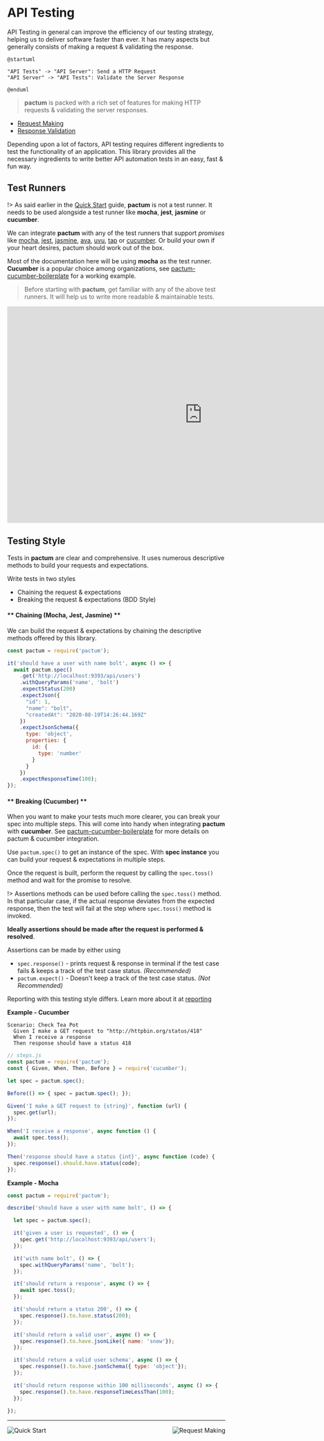 # API Testing

API Testing in general can improve the efficiency of our testing strategy, helping us to deliver software faster than ever. It has many aspects but generally consists of making a request & validating the response.

```plantuml
@startuml

"API Tests" -> "API Server": Send a HTTP Request 
"API Server" -> "API Tests": Validate the Server Response

@enduml
```

> **pactum** is packed with a rich set of features for making HTTP requests & validating the server responses.

- [Request Making](request-making)
- [Response Validation](response-validation)

Depending upon a lot of factors, API testing requires different ingredients to test the functionality of an application. This library provides all the necessary ingredients to write better API automation tests in an easy, fast & fun way.

## Test Runners

!> As said earlier in the [Quick Start](quick-start) guide, **pactum** is not a test runner. It needs to be used alongside a test runner like **mocha**, **jest**, **jasmine** or **cucumber**.

We can integrate **pactum** with any of the test runners that support *promises* like [mocha](https://www.npmjs.com/package/mocha), [jest](https://www.npmjs.com/package/jest), [jasmine](https://www.npmjs.com/package/jasmine), [ava](https://www.npmjs.com/package/ava), [uvu](https://www.npmjs.com/package/uvu), [tap](https://www.npmjs.com/package/tap) or [cucumber](https://www.npmjs.com/package/@cucumber). Or build your own if your heart desires, pactum should work out of the box.

Most of the documentation here will be using **mocha** as the test runner. **Cucumber** is a popular choice among organizations, see [pactum-cucumber-boilerplate](https://github.com/pactumjs/pactum-cucumber-boilerplate) for a working example.
  
> Before starting with **pactum**, get familiar with any of the above test runners. It will help us to write more readable & maintainable tests.

<iframe width="900" height="500" src="https://www.youtube.com/embed/ISAjES_Gklc" title="YouTube video player" frameborder="0" allow="accelerometer; autoplay; clipboard-write; encrypted-media; gyroscope; picture-in-picture" allowfullscreen>
</iframe>

## Testing Style

Tests in **pactum** are clear and comprehensive. It uses numerous descriptive methods to build your requests and expectations.

Write tests in two styles

* Chaining the request & expectations
* Breaking the request & expectations (BDD Style)

<!-- tabs:start -->

#### ** Chaining (Mocha, Jest, Jasmine) **

We can build the request & expectations by chaining the descriptive methods offered by this library.

```js
const pactum = require('pactum');

it('should have a user with name bolt', async () => {
  await pactum.spec()
    .get('http://localhost:9393/api/users')
    .withQueryParams('name', 'bolt')
    .expectStatus(200)
    .expectJson({
      "id": 1,
      "name": "bolt",
      "createdAt": "2020-08-19T14:26:44.169Z"
    })
    .expectJsonSchema({
      type: 'object',
      properties: {
        id: {
          type: 'number'
        }
      }
    })
    .expectResponseTime(100);
});
```

#### ** Breaking  (Cucumber) **

When you want to make your tests much more clearer, you can break your spec into multiple steps. This will come into handy when integrating **pactum** with **cucumber**. See [pactum-cucumber-boilerplate](https://github.com/pactumjs/pactum-cucumber-boilerplate) for more details on pactum & cucumber integration.


Use `pactum.spec()` to get an instance of the spec. With **spec instance** you can build your request & expectations in multiple steps.

Once the request is built, perform the request by calling the `spec.toss()` method and wait for the promise to resolve.

!> Assertions methods can be used before calling the `spec.toss()` method. In that particular case, if the actual response deviates from the expected response, then the test will fail at the step where  `spec.toss()` method is invoked.

**Ideally assertions should be made after the request is performed & resolved**.

Assertions can be made by either using 

- `spec.response()` - prints request & response in terminal if the test case fails & keeps a track of the test case status. *(Recommended)*
- `pactum.expect()` - Doesn't keep a track of the test case status. *(Not Recommended)*

Reporting with this testing style differs. Learn more about it at [reporting](api-reporter)

**Example - Cucumber**

```gherkin
Scenario: Check Tea Pot
  Given I make a GET request to "http://httpbin.org/status/418"
  When I receive a response
  Then response should have a status 418
```

```js
// steps.js
const pactum = require('pactum');
const { Given, When, Then, Before } = require('cucumber');

let spec = pactum.spec();

Before(() => { spec = pactum.spec(); });

Given('I make a GET request to {string}', function (url) {
  spec.get(url);
});

When('I receive a response', async function () {
  await spec.toss();
});

Then('response should have a status {int}', async function (code) {
  spec.response().should.have.status(code);
});
```

**Example - Mocha**

```js
const pactum = require('pactum');

describe('should have a user with name bolt', () => {

  let spec = pactum.spec();

  it('given a user is requested', () => {
    spec.get('http://localhost:9393/api/users');
  });

  it('with name bolt', () => {
    spec.withQueryParams('name', 'bolt');
  });

  it('should return a response', async () => {
    await spec.toss();
  });

  it('should return a status 200', () => {
    spec.response().to.have.status(200);
  });

  it('should return a valid user', async () => {
    spec.response().to.have.jsonLike({ name: 'snow'});
  });

  it('should return a valid user schema', async () => {
    spec.response().to.have.jsonSchema({ type: 'object'});
  });

  it('should return response within 100 milliseconds', async () => {
    spec.response().to.have.responseTimeLessThan(100);
  });

});
```

<!-- tabs:end -->

----

<a href="#/quick-start" >
  <img src="https://img.shields.io/badge/PREV-Quick%20Start-orange" alt="Quick Start" align="left" style="display: inline;" />
</a>
<a href="#/request-making" >
  <img src="https://img.shields.io/badge/NEXT-Request%20Making-blue" alt="Request Making" align="right" style="display: inline;" />
</a>